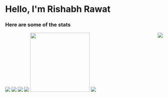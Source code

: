 # Hello, I'm Rishabh Rawat

### Here are some of the stats

<img src="https://readme-typing-svg.demolab.com?pause=2500&lines=%3CHello%2C+Rishabh+this+side!%2F%3E" />

<img src="https://github-readme-streak-stats.herokuapp.com/?user=lordeadroid&theme=gruvbox" />

<img src="https://github-readme-stats.vercel.app/api?username=lordeadroid&theme=gruvbox&include_all_commits=true&show_icons=true" />

<img src="https://github-readme-stats.vercel.app/api/top-langs/?username=lordeadroid&theme=gruvbox&layout=compact&langs_count=8" />

<img src="https://github-contributor-stats.vercel.app/api?username=lordeadroid&limit=5&theme=gruvbox&combine_all_yearly_contributions=true" height="190px"/>

<img src="https://github-profile-trophy.vercel.app/?username=lordeadroid&theme=gruvbox&margin-w=4" />

<img src="https://komarev.com/ghpvc/?username=lordeadroid" align="right" />
